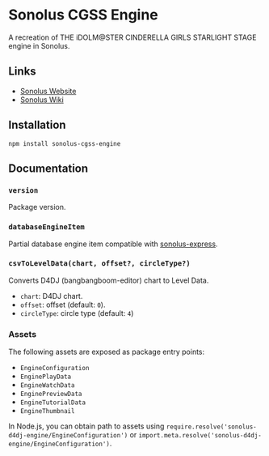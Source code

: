 # Sonolus CGSS Engine

A recreation of THE iDOLM@STER CINDERELLA GIRLS STARLIGHT STAGE engine in Sonolus.

## Links

-   [Sonolus Website](https://sonolus.com)
-   [Sonolus Wiki](https://github.com/NonSpicyBurrito/sonolus-wiki)

## Installation

```
npm install sonolus-cgss-engine
```

## Documentation

### `version`

Package version.

### `databaseEngineItem`

Partial database engine item compatible with [sonolus-express](https://github.com/NonSpicyBurrito/sonolus-express).

### `csvToLevelData(chart, offset?, circleType?)`

Converts D4DJ (bangbangboom-editor) chart to Level Data.

-   `chart`: D4DJ chart.
-   `offset`: offset (default: `0`).
-   `circleType`: circle type (default: `4`)

### Assets

The following assets are exposed as package entry points:

-   `EngineConfiguration`
-   `EnginePlayData`
-   `EngineWatchData`
-   `EnginePreviewData`
-   `EngineTutorialData`
-   `EngineThumbnail`

In Node.js, you can obtain path to assets using `require.resolve('sonolus-d4dj-engine/EngineConfiguration')` or `import.meta.resolve('sonolus-d4dj-engine/EngineConfiguration')`.
